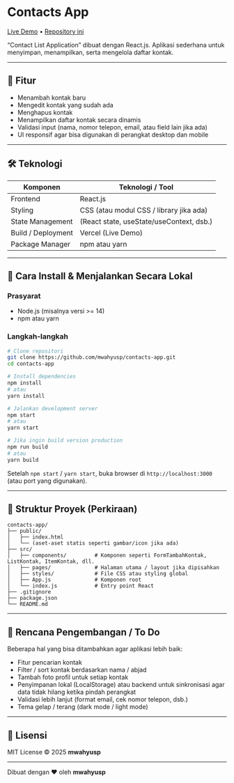 # Contacts App

[Live Demo](https://contacts-app-nine.vercel.app/) • [Repository ini](https://github.com/mwahyusp/contacts-app)

“Contact List Application” dibuat dengan React.js. Aplikasi sederhana untuk menyimpan, menampilkan, serta mengelola daftar kontak.

---

## 🎯 Fitur

- Menambah kontak baru  
- Mengedit kontak yang sudah ada  
- Menghapus kontak  
- Menampilkan daftar kontak secara dinamis  
- Validasi input (nama, nomor telepon, email, atau field lain jika ada)  
- UI responsif agar bisa digunakan di perangkat desktop dan mobile  

---

## 🛠 Teknologi

| Komponen | Teknologi / Tool |
|---|---|
| Frontend | React.js |
| Styling | CSS (atau modul CSS / library jika ada) |
| State Management | (React state, useState/useContext, dsb.) |
| Build / Deployment | Vercel (Live Demo) |
| Package Manager | npm atau yarn |

---

## 🚀 Cara Install & Menjalankan Secara Lokal

### Prasyarat

- Node.js (misalnya versi >= 14)  
- npm atau yarn  

### Langkah-langkah

```bash
# Clone repositori
git clone https://github.com/mwahyusp/contacts-app.git
cd contacts-app

# Install dependencies
npm install
# atau
yarn install

# Jalankan development server
npm start
# atau
yarn start

# Jika ingin build version production
npm run build
# atau
yarn build
````

Setelah `npm start` / `yarn start`, buka browser di `http://localhost:3000` (atau port yang digunakan).

---

## 📂 Struktur Proyek (Perkiraan)

```
contacts-app/
├── public/
│   ├── index.html
│   └── (aset-aset statis seperti gambar/icon jika ada)
├── src/
│   ├── components/         # Komponen seperti FormTambahKontak, ListKontak, ItemKontak, dll.
│   ├── pages/              # Halaman utama / layout jika dipisahkan
│   ├── styles/             # File CSS atau styling global
│   ├── App.js              # Komponen root
│   └── index.js            # Entry point React
├── .gitignore
├── package.json
└── README.md
```

---

## 🧩 Rencana Pengembangan / To Do

Beberapa hal yang bisa ditambahkan agar aplikasi lebih baik:

* Fitur pencarian kontak
* Filter / sort kontak berdasarkan nama / abjad
* Tambah foto profil untuk setiap kontak
* Penyimpanan lokal (LocalStorage) atau backend untuk sinkronisasi agar data tidak hilang ketika pindah perangkat
* Validasi lebih lanjut (format email, cek nomor telepon, dsb.)
* Tema gelap / terang (dark mode / light mode)

---

## 📄 Lisensi

MIT License © 2025 **mwahyusp**

---

Dibuat dengan ❤️ oleh **mwahyusp**

```
